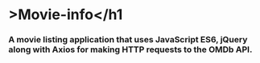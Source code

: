 # <h1><a href = "a movie listing application using JavaScript ES6, jQuery along with Axios for making HTTP requests to the OMDb API"></a>>Movie-info</h1
### A movie listing application that uses JavaScript ES6, jQuery along with Axios for making HTTP requests to the OMDb API.
